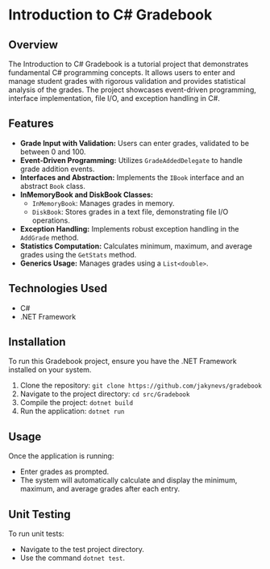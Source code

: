 # Introduction to C# Gradebook

## Overview
The Introduction to C# Gradebook is a tutorial project that demonstrates fundamental C# programming concepts. It allows users to enter and manage student grades with rigorous validation and provides statistical analysis of the grades. The project showcases event-driven programming, interface implementation, file I/O, and exception handling in C#.

## Features
- **Grade Input with Validation:** Users can enter grades, validated to be between 0 and 100.
- **Event-Driven Programming:** Utilizes `GradeAddedDelegate` to handle grade addition events.
- **Interfaces and Abstraction:** Implements the `IBook` interface and an abstract `Book` class.
- **InMemoryBook and DiskBook Classes:**
  - `InMemoryBook`: Manages grades in memory.
  - `DiskBook`: Stores grades in a text file, demonstrating file I/O operations.
- **Exception Handling:** Implements robust exception handling in the `AddGrade` method.
- **Statistics Computation:** Calculates minimum, maximum, and average grades using the `GetStats` method.
- **Generics Usage:** Manages grades using a `List<double>`.

## Technologies Used
- C#
- .NET Framework

## Installation

To run this Gradebook project, ensure you have the .NET Framework installed on your system. 

1. Clone the repository:
`git clone https://github.com/jakynevs/gradebook`
2. Navigate to the project directory:
`cd src/Gradebook`
3. Compile the project:
`dotnet build`
4. Run the application:
`dotnet run`

## Usage

Once the application is running:
- Enter grades as prompted.
- The system will automatically calculate and display the minimum, maximum, and average grades after each entry.

## Unit Testing

To run unit tests:
- Navigate to the test project directory.
- Use the command `dotnet test`.



